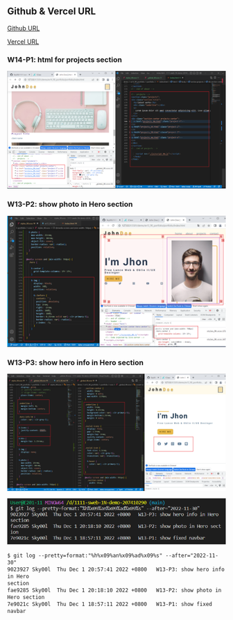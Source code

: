## Github & Vercel URL

[Github URL](https://github.com/Sky00l/1111-sweb-1N-demo-207410290)

[Vercel URL](https://1111-sweb-1-n-demo-207410290-dl4i.vercel.app/)

### W14-P1: html for projects section

![](w14-p1.png)

### W13-P2: show photo in Hero section

![](w13-p2.png)

### W13-P3: show hero info in Hero section

![](w13-p3.png)


![](w13-logs.png)

```
$ git log --pretty=format:"%h%x09%an%x09%ad%x09%s" --after="2022-11-30"
9023927 Sky00l  Thu Dec 1 20:57:41 2022 +0800   W13-P3: show hero info in Hero 
section
fae9285 Sky00l  Thu Dec 1 20:18:10 2022 +0800   W13-P2: show photo in Hero section
7e9021c Sky00l  Thu Dec 1 18:57:11 2022 +0800   W13-P1: show fixed navbar   
```
